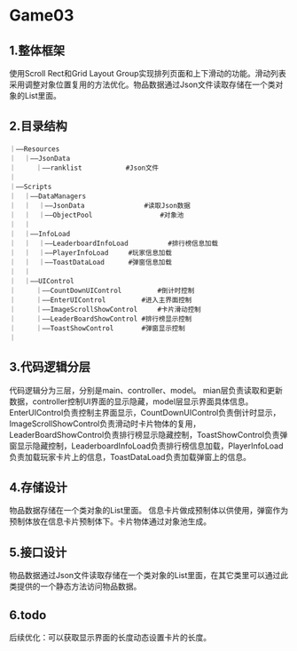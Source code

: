 # Game03

## 1.整体框架

使用Scroll Rect和Grid Layout Group实现排列页面和上下滑动的功能。滑动列表采用调整对象位置复用的方法优化。物品数据通过Json文件读取存储在一个类对象的List里面。

## 2.目录结构
```｜  
｜——Resources   
｜  ｜——JsonData  
｜     ｜——ranklist 			#Json文件  
｜
｜——Scripts   
｜  ｜——DataManagers  
｜  ｜  ｜——JsonData        		#读取Json数据    
｜  ｜  ｜——ObjectPool	    	        #对象池  
｜  ｜  
｜  ｜——InfoLoad  
｜  ｜  ｜——LeaderboardInfoLoad          #排行榜信息加载     
｜  ｜  ｜——PlayerInfoLoad		#玩家信息加载  
｜  ｜  ｜——ToastDataLoad		#弹窗信息加载  
｜  ｜   
｜  ｜——UIControl    
｜     ｜——CountDownUIControl 		#倒计时控制    
｜     ｜——EnterUIControl 		#进入主界面控制   
｜     ｜——ImageScrollShowControl 	#卡片滑动控制      
｜     ｜——LeaderBoardShowControl	#排行榜显示控制  
｜     ｜——ToastShowControl		#弹窗显示控制  
｜
```

## 3.代码逻辑分层

代码逻辑分为三层，分别是main、controller、model。 mian层负责读取和更新数据，controller控制UI界面的显示隐藏，model层显示界面具体信息。EnterUIControl负责控制主界面显示，CountDownUIControl负责倒计时显示，ImageScrollShowControl负责滑动时卡片物体的复用，LeaderBoardShowControl负责排行榜显示隐藏控制，ToastShowControl负责弹窗显示隐藏控制，LeaderboardInfoLoad负责排行榜信息加载，PlayerInfoLoad负责加载玩家卡片上的信息，ToastDataLoad负责加载弹窗上的信息。

## 4.存储设计

物品数据存储在一个类对象的List里面。 信息卡片做成预制体以供使用，弹窗作为预制体放在信息卡片预制体下。卡片物体通过对象池生成。

## 5.接口设计

物品数据通过Json文件读取存储在一个类对象的List里面，在其它类里可以通过此类提供的一个静态方法访问物品数据。

## 6.todo

后续优化：可以获取显示界面的长度动态设置卡片的长度。
